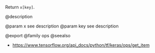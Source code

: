 Return `x[key]`.

@description

@param x see description
@param key see description

@export
@family ops
@seealso
+ <https://www.tensorflow.org/api_docs/python/tf/keras/ops/get_item>
